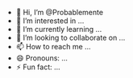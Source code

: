 - 👋 Hi, I’m @Probablemente
- 👀 I’m interested in ...
- 🌱 I’m currently learning ...
- 💞️ I’m looking to collaborate on ...
- 📫 How to reach me ...
- 😄 Pronouns: ...
- ⚡ Fun fact: ...

<!---
Probablemente/Probablemente is a ✨ special ✨ repository because its `README.md` (this file) appears on your GitHub profile.
You can click the Preview link to take a look at your changes.
--->
